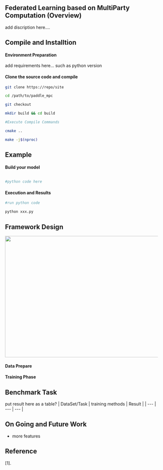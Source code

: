## Federated Learning based on MultiParty Computation (Overview)

add discription here....

## Compile and Installtion

#### Environment Preparation

add requirements here... such as python version 

#### Clone the source code and compile

```sh
git clone https://repo/site

cd /path/to/paddle_mpc

git checkout 

mkdir build && cd build

#Execute Compile Commands

cmake ..

make -j$(nproc)

```

## Example
#### Build your model

```python

#python code here

```

#### Execution and Results


```sh
#run python code

python xxx.py

```




## Framework Design 

<img src='/path/to/iamge' width = "1000" height = "400" align="middle"/>

#### Data Prepare

#### Training Phase

## Benchmark Task
put result here as a table?
| DataSet/Task | training methods | Result |
| --- | --- | --- |


## On Going and Future Work

- more features


## Reference 

[1]. 
